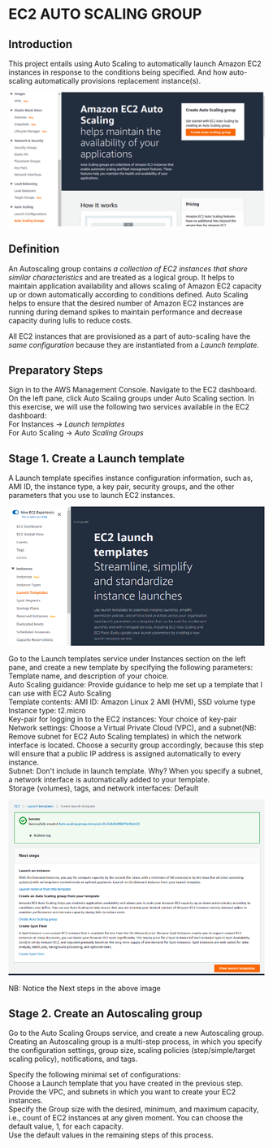 # EC2 AUTO SCALING GROUP

## Introduction
This project entails using Auto Scaling to automatically launch Amazon EC2 
instances in response to the conditions being specified. And how auto-scaling
automatically provisions replacement instance(s).

![autoscalinggrp](EC2-Auto-Scaling-Grp.png?raw=true "autoscalinggrp")

## Definition
An Autoscaling group contains *a collection of EC2 instances that share similar 
characteristics* and are treated as a logical group.
It helps to maintain application availability and allows scaling of Amazon EC2 
capacity up or down automatically according to conditions defined. Auto Scaling 
helps to ensure that the desired number of Amazon EC2 instances are running 
during demand spikes to maintain performance and decrease capacity during 
lulls to reduce costs.

All EC2 instances that are provisioned as a part of auto-scaling have the *same 
configuration* because they are instantiated from a *Launch template*.

## Preparatory Steps
Sign in to the AWS Management Console.
Navigate to the EC2 dashboard. On the left pane, click Auto Scaling groups under 
Auto Scaling section.
In this exercise, we will use the following two services available in the EC2 dashboard:  
For Instances → *Launch templates*  
For Auto Scaling → *Auto Scaling Groups*  

## Stage 1. Create a Launch template
A Launch template specifies instance configuration information, such as, AMI ID, the instance type, a key pair, security groups, and the other parameters that you use to launch EC2 instances.

![launchtemplate](launch-template.png?raw=true "launchtemplate")

Go to the Launch templates service under Instances section on the left pane, and 
create a new template by specifying the following parameters:  
Template name, and description of your choice.  
Auto Scaling guidance: Provide guidance to help me set up a template that I 
can use with EC2 Auto Scaling  
Template contents: AMI ID: Amazon Linux 2 AMI (HVM), SSD volume type  
Instance type: t2.micro  
Key-pair for logging in to the EC2 instances: Your choice of key-pair  
Network settings: Choose a Virtual Private Cloud (VPC), and a subnet(NB: Remove subnet for EC2 Auto Scaling templates) in which the network interface is located. Choose a security group accordingly, because this step will ensure that a public IP address is assigned automatically to every instance.  
Subnet: Don't include in launch template. Why? When you specify a subnet, a network interface is automatically added to your template.  
Storage (volumes), tags, and network interfaces: Default  

![template-created](template-created.png?raw=true "template-created")

NB: Notice the Next steps in the above image

## Stage 2. Create an Autoscaling group
Go to the Auto Scaling Groups service, and create a new Autoscaling group. 
Creating an Autoscaling group is a multi-step process, in which you specify the configuration settings, group size, scaling policies (step/simple/target scaling 
policy), notifications, and tags. 

Specify the following minimal set of configurations:  
Choose a Launch template that you have created in the previous step.  
Provide the VPC, and subnets in which you want to create your EC2 instances.  
Specify the Group size with the desired, minimum, and maximum capacity, i.e., 
count of EC2 instances at any given moment. You can choose the default value, 
1, for each capacity.  
Use the default values in the remaining steps of this process.  






